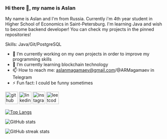 ### Hi there 👋, my name is Aslan
My name is Aslan and I'm from Russia. Currently i'm 4th year student in Higher School of Economics in Saint-Petersburg. I'm learning Java and wish to become backend developer! You can check my projects in the pinned repositories! 

Skills: Java/Git/PostgreSQL

- 🔭 I’m currently working on my own projects in order to improve my programming skills 
- 🌱 I’m currently learning blockchain technology 
- 📫 How to reach me: aslanmagamaev@gmail.com/@ARMagamaev in Telegram 
- ⚡ Fun fact: I could be funny sometimes 


[<img src='https://cdn.jsdelivr.net/npm/simple-icons@3.0.1/icons/github.svg' alt='github' height='40'>](https://github.com/Aslan2500)  [<img src='https://cdn.jsdelivr.net/npm/simple-icons@3.0.1/icons/linkedin.svg' alt='linkedin' height='40'>](https://www.linkedin.com/in/aslan-magamaev-40773b228/)  [<img src='https://cdn.jsdelivr.net/npm/simple-icons@3.0.1/icons/instagram.svg' alt='instagram' height='40'>](https://www.instagram.com/qojcva/)  [<img src='https://cdn.jsdelivr.net/npm/simple-icons@3.0.1/icons/leetcode.svg' alt='leetcode' height='40'>](https://leetcode.com/Aslan_2500/)  

[![Top Langs](https://github-readme-stats.vercel.app/api/top-langs/?username=Aslan2500)](https://github.com/anuraghazra/github-readme-stats)

![GitHub stats](https://github-readme-stats.vercel.app/api?username=Aslan2500&show_icons=true)  

![GitHub streak stats](https://github-readme-streak-stats.herokuapp.com/?user=Aslan2500)  

